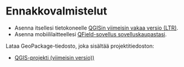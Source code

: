 # Ennakkovalmistelut

- Asenna itsellesi tietokoneelle [QGISin viimeisin vakaa versio (LTR)](https://qgis.org/fi/site/forusers/download.html).
- Asenna mobiililaitteellesi [QField-sovellus sovelluskaupastasi](https://qfield.org/).

Lataa GeoPackage-tiedosto, joka sisältää projektitiedoston: 

- [QGIS-projekti (viimeisin versio))](https://drive.google.com/file/d/1cVNLXE9XDCynnYMSlPpf3BVzd_OkVdb2/view?usp=sharing)

